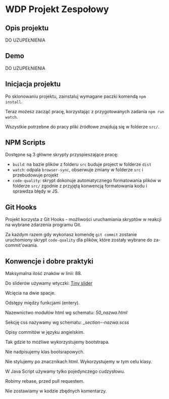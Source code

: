 # WDP Projekt Zespołowy

## Opis projektu

DO UZUPEŁNIENIA

## Demo

DO UZUPEŁNIENIA

## Inicjacja projektu

Po sklonowaniu projektu, zainstaluj wymagane paczki komendą `npm install`.

Teraz możesz zacząć pracę, korzystając z przygotowanych zadania `npm run watch`.

Wszystkie potrzebne do pracy pliki źródłowe znajdują się w folderze `src/`.

## NPM Scripts

Dostępne są 3 główne skrypty przyspieszające pracę:

- `build`: na bazie plików z folderu `src` buduje project w folderze `dist`
- `watch`: odpala `browser-sync`, obserwuje zmiany w folderze `src` i przebudowuje projekt
- `code-quality`: skrypt dokonuje automatycznego formatowania plików w folderze `src/`
  zgodnie z przyjętą konwencją formatowania kodu i sprawdza błędy w JS.

## Git Hooks

Projekt korzysta z Git Hooks - możliwości uruchamiania skryptów w reakcji na wybrane zdarzenia programu Git.

Za każdym razem gdy wykonasz komendę `git commit` zostanie uruchomiony skrypt `code-quality`
dla plików, które zostały wybrane do za-commit'owania.

## Konwencje i dobre praktyki

Maksymalna ilość znaków w linii: 88.

Do sliderów używamy wtyczki: [Tiny slider](https://www.npmjs.com/package/tiny-slider)

Wcięcia na dwie spacje.

Odstępy między funkcjami (entery).

Nazewnictwo modułów html wg schematu: _50_nazwa.html_

Sekcję css nazywamy wg schematu: _\_section--nazwa.scss_

Opisy commitów w języku angielskim.

Tak gdzie to możliwe wykorzystujemy bootstrapa.

Nie nadpisujemy klas bootsrapowych.

Nie stylujemy po znacznikach html. Wykorzystujemy w tym celu klasy.

W Java Script używamy tylko pojedynczego cudzysłowu.

Robimy rebase, przed pull requestem.

Nie zostawiamy w kodzie zbędnych komentarzy.
